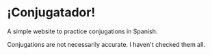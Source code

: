 # ¡Conjugatador!

A simple website to practice conjugations in Spanish.

Conjugations are not necessarily accurate. I haven't checked them all.
